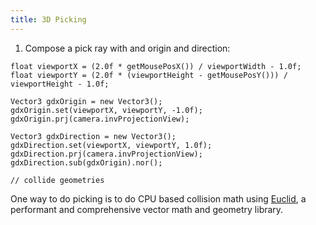 ```yaml
---
title: 3D Picking
---
```

1. Compose a pick ray with and origin and direction:
```
float viewportX = (2.0f * getMousePosX()) / viewportWidth - 1.0f;
float viewportY = (2.0f * (viewportHeight - getMousePosY())) / viewportHeight - 1.0f;

Vector3 gdxOrigin = new Vector3();
gdxOrigin.set(viewportX, viewportY, -1.0f);
gdxOrigin.prj(camera.invProjectionView);

Vector3 gdxDirection = new Vector3();
gdxDirection.set(viewportX, viewportY, 1.0f);
gdxDirection.prj(camera.invProjectionView);
gdxDirection.sub(gdxOrigin).nor();

// collide geometries
```

One way to do picking is to do CPU based collision math using [Euclid](https://github.com/ihmcrobotics/euclid), a performant and comprehensive vector math and geometry library.